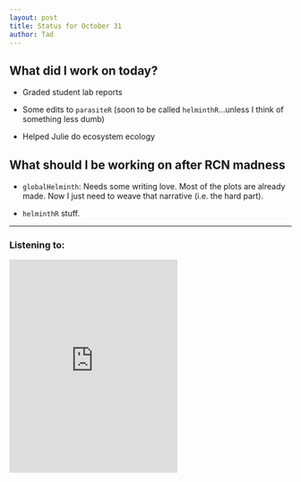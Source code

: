 ```yaml
---
layout: post
title: Status for October 31
author: Tad
---
```



## What did I work on today?

* Graded student lab reports

* Some edits to `parasiteR` (soon to be called `helminthR`...unless I think of something less dumb)

* Helped Julie do ecosystem ecology

 


## What should I be working on after RCN madness

* `globalHelminth`: Needs some writing love. Most of the plots are already made. Now I just need to weave that narrative (i.e. the hard part). 

* `helminthR` stuff.








---

### Listening to:

<iframe src="https://embed.spotify.com/?uri=spotify:track:6sv9vWQ2erCKGVg1tYLU5z" width="300" height="380" frameborder="0" allowtransparency="true"></iframe>


<i class="fa fa-code" style="color:pink"> </i>

